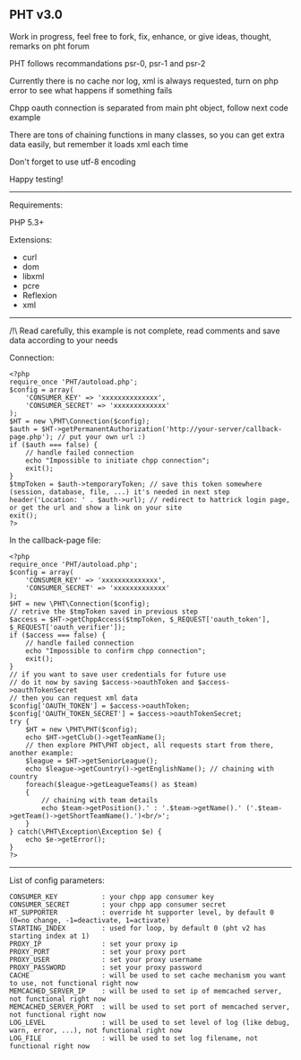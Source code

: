 ## PHT v3.0

Work in progress, feel free to fork, fix, enhance, or give ideas, thought, remarks on pht forum

PHT follows recommandations psr-0, psr-1 and psr-2

Currently there is no cache nor log, xml is always requested, turn on php error to see what happens if something fails

Chpp oauth connection is separated from main pht object, follow next code example

There are tons of chaining functions in many classes, so you can get extra data easily, but remember it loads xml each time

Don't forget to use utf-8 encoding

Happy testing!

---

Requirements:

PHP 5.3+

Extensions:
 - curl
 - dom
 - libxml
 - pcre
 - Reflexion
 - xml

---

/!\ Read carefully, this example is not complete, read comments and save data according to your needs

Connection:

```
<?php
require_once 'PHT/autoload.php';
$config = array(
    'CONSUMER_KEY' => 'xxxxxxxxxxxxxx',
    'CONSUMER_SECRET' => 'xxxxxxxxxxxxx'
);
$HT = new \PHT\Connection($config);
$auth = $HT->getPermanentAuthorization('http://your-server/callback-page.php'); // put your own url :)
if ($auth === false) {
    // handle failed connection
    echo "Impossible to initiate chpp connection";
    exit();
}
$tmpToken = $auth->temporaryToken; // save this token somewhere (session, database, file, ...) it's needed in next step
header('Location: ' . $auth->url); // redirect to hattrick login page, or get the url and show a link on your site
exit();
?>
```
In the callback-page file:
```
<?php
require_once 'PHT/autoload.php';
$config = array(
    'CONSUMER_KEY' => 'xxxxxxxxxxxxxx',
    'CONSUMER_SECRET' => 'xxxxxxxxxxxxx'
);
$HT = new \PHT\Connection($config);
// retrive the $tmpToken saved in previous step
$access = $HT->getChppAccess($tmpToken, $_REQUEST['oauth_token'], $_REQUEST['oauth_verifier']);
if ($access === false) {
	// handle failed connection
    echo "Impossible to confirm chpp connection";
    exit();
}
// if you want to save user credentials for future use
// do it now by saving $access->oauthToken and $access->oauthTokenSecret
// then you can request xml data
$config['OAUTH_TOKEN'] = $access->oauthToken;
$config['OAUTH_TOKEN_SECRET'] = $access->oauthTokenSecret;
try {
	$HT = new \PHT\PHT($config);
	echo $HT->getClub()->getTeamName();
	// then explore PHT\PHT object, all requests start from there, another example:
	$league = $HT->getSeniorLeague();
	echo $league->getCountry()->getEnglishName(); // chaining with country
	foreach($league->getLeagueTeams() as $team)
	{
		// chaining with team details
		echo $team->getPosition().' : '.$team->getName().' ('.$team->getTeam()->getShortTeamName().')<br/>';
	}
} catch(\PHT\Exception\Exception $e) {
	echo $e->getError();
}
?>
```
---

List of config parameters:
```
CONSUMER_KEY           : your chpp app consumer key
CONSUMER_SECRET        : your chpp app consumer secret
HT_SUPPORTER           : override ht supporter level, by default 0 (0=no change, -1=deactivate, 1=activate)
STARTING_INDEX         : used for loop, by default 0 (pht v2 has starting index at 1)
PROXY_IP               : set your proxy ip
PROXY_PORT             : set your proxy port
PROXY_USER             : set your proxy username
PROXY_PASSWORD         : set your proxy password
CACHE                  : will be used to set cache mechanism you want to use, not functional right now
MEMCACHED_SERVER_IP    : will be used to set ip of memcached server, not functional right now
MEMCACHED_SERVER_PORT  : will be used to set port of memcached server, not functional right now
LOG_LEVEL              : will be used to set level of log (like debug, warn, error, ...), not functional right now
LOG_FILE               : will be used to set log filename, not functional right now
```